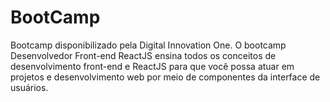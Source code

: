 # BootCamp
Bootcamp disponibilizado pela Digital Innovation One.
O bootcamp Desenvolvedor Front-end ReactJS ensina todos os conceitos de desenvolvimento front-end e ReactJS para que você possa atuar em projetos e desenvolvimento web por meio de componentes da interface de usuários.
